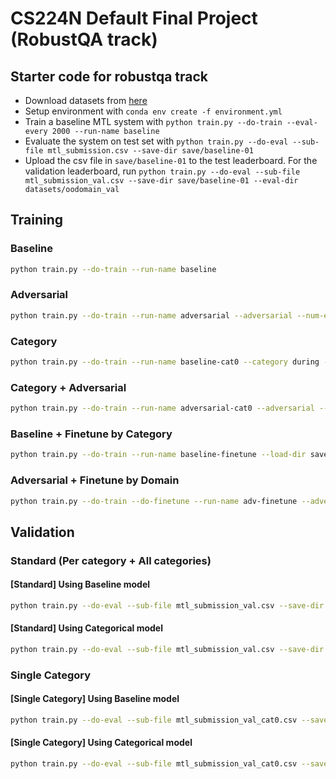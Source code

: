 # CS224N Default Final Project (RobustQA track)

## Starter code for robustqa track

- Download datasets from [here](https://drive.google.com/file/d/1Fv2d30hY-2niU7t61ktnMsi_HUXS6-Qx/view?usp=sharing)
- Setup environment with `conda env create -f environment.yml`
- Train a baseline MTL system with `python train.py --do-train --eval-every 2000 --run-name baseline`
- Evaluate the system on test set with `python train.py --do-eval --sub-file mtl_submission.csv --save-dir save/baseline-01`
- Upload the csv file in `save/baseline-01` to the test leaderboard. For the validation leaderboard, run `python train.py --do-eval --sub-file mtl_submission_val.csv --save-dir save/baseline-01 --eval-dir datasets/oodomain_val`

## Training

### Baseline

```bash
python train.py --do-train --run-name baseline
```

### Adversarial

```bash
python train.py --do-train --run-name adversarial --adversarial --num-epochs 5
```

### Category

```bash
python train.py --do-train --run-name baseline-cat0 --category during --load-dir save/baseline-01 --num-epochs 10  --lr 1e-6 --eval-every 200
```

### Category + Adversarial

```bash
python train.py --do-train --run-name adversarial-cat0 --adversarial --category during --load-dir save/adversarial-01 --num-epochs 10  --eval-every 2000
```

### Baseline + Finetune by Category

```bash
python train.py --do-train --run-name baseline-finetune --load-dir save/baseline-01 --num-epochs 10 --lr 1e-6 --eval-every 200
```

### Adversarial + Finetune by Domain

```bash
python train.py --do-train --do-finetune --run-name adv-finetune --adversarial --num-epochs 5
```

## Validation

### Standard (Per category + All categories)

#### [Standard] Using Baseline model

```bash
python train.py --do-eval --sub-file mtl_submission_val.csv --save-dir save/baseline-01 --eval-dir datasets/oodomain_val
```

#### [Standard] Using Categorical model

```bash
python train.py --do-eval --sub-file mtl_submission_val.csv --save-dir save/baseline-cat0-01 --eval-dir datasets/oodomain_val
```

### Single Category

#### [Single Category] Using Baseline model

```bash
python train.py --do-eval --sub-file mtl_submission_val_cat0.csv --save-dir save/baseline-01 --eval-dir datasets/oodomain_val --category during
```

#### [Single Category] Using Categorical model

```bash
python train.py --do-eval --sub-file mtl_submission_val_cat0.csv --save-dir save/baseline-cat0 --eval-dir datasets/oodomain_val --category during
```
